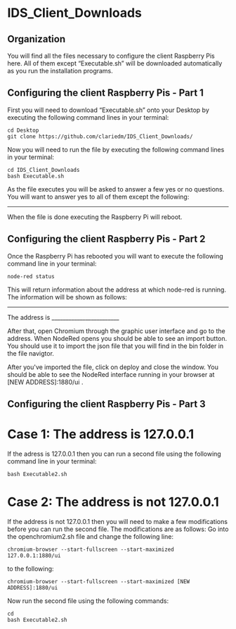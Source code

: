 # IDS_Client_Downloads
## Organization
You will find all the files necessary to configure the client Raspberry Pis here.
All of them except “Executable.sh” will be downloaded automatically as you run the installation programs.

## Configuring the client Raspberry Pis - Part 1
First you will need to download “Executable.sh” onto your Desktop by executing the following command lines in your terminal: 
```
cd Desktop
git clone https://github.com/clariedm/IDS_Client_Downloads/
```
Now you will need to run the file by executing the following command lines in your terminal:
```
cd IDS_Client_Downloads
bash Executable.sh
```
As the file executes you will be asked to answer a few yes or no questions. You will want to answer yes to all of them except the following:
______

When the file is done executing the Raspberry Pi will reboot.

## Configuring the client Raspberry Pis - Part 2
Once the Raspberry Pi has rebooted you will want to execute the following command line in your terminal:
```
node-red status
```
This will return information about the address at which node-red is running. The information will be shown as follows:
________________________
The address is ________________________

After that, open Chromium through the graphic user interface and go to the address. When NodeRed opens you should be able to see an import button. You should use it to import the json file that you will find in the bin folder in the file navigtor. 

After you've imported the file, click on deploy and close the window. You should be able to see the NodeRed interface running in your browser at [NEW ADDRESS]:1880/ui . 


## Configuring the client Raspberry Pis - Part 3
# Case 1: The address is 127.0.0.1
If the adress is 127.0.0.1 then you can run a second file using the following command line in your terminal:
```
bash Executable2.sh
```

# Case 2: The address is not 127.0.0.1
If the address is not 127.0.0.1 then you will need to make a few modifications before you can run the second file. 
The modifications are as follows:
Go into the openchromium2.sh file and change the following line:
```
chromium-browser --start-fullscreen --start-maximized 127.0.0.1:1880/ui
```
to the following:
```
chromium-browser --start-fullscreen --start-maximized [NEW ADDRESS]:1880/ui
```
Now run the second file using the following commands:
```
cd
bash Executable2.sh
```
